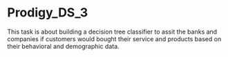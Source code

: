 # Prodigy_DS_3 
This task is about building a decision tree classifier to assit the banks and companies if customers would bought their service and products based on their behavioral and demographic data.
